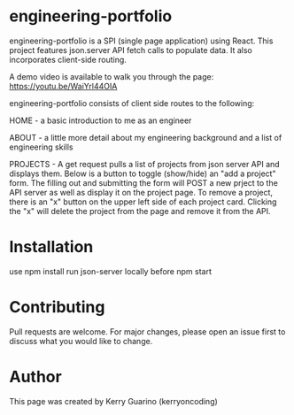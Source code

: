 # engineering-portfolio

engineering-portfolio is a SPI (single page application) using React.  This project features json.server API fetch calls to populate data.  It also incorporates client-side routing. 

A demo video is available to walk you through the page: https://youtu.be/WaiYrl44OIA

engineering-portfolio consists of client side routes to the following:

HOME - a basic introduction to me as an engineer

ABOUT - a little more detail about my engineering background and a list of engineering skills

PROJECTS - A get request pulls a list of projects from json server API and displays them. Below is a button to toggle (show/hide) an "add a project" form.  The filling out and submitting the form will POST a new prject to the API server as well as display it on the project page.  To remove a project, there is an "x" button on the upper left side of each project card.  Clicking the "x" will delete the project from the page and remove it from the API. 

# Installation

use npm install
run json-server locally before npm start


# Contributing

Pull requests are welcome. For major changes, please open an issue first to discuss what you would like to change.


# Author

This page was created by Kerry Guarino (kerryoncoding)
